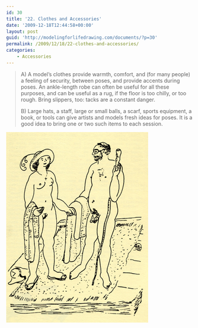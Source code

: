 ```yaml
---
id: 30
title: '22. Clothes and Accessories'
date: '2009-12-18T12:44:58+00:00'
layout: post
guid: 'http://modelingforlifedrawing.com/documents/?p=30'
permalink: /2009/12/18/22-clothes-and-accessories/
categories:
    - Accessories
---
```


> A) A model’s clothes provide warmth, comfort, and (for many
> people) a feeling of security, between poses, and provide
> accents during poses. An ankle-length robe can often be
> useful for all these purposes, and can be useful as a rug,
> if the floor is too chilly, or too rough. Bring slippers,
> too: tacks are a constant danger.
>
> B) Large hats, a staff, large or small balls, a scarf, sports
> equipment, a book, or tools can give artists and models
> fresh ideas for poses. It is a good idea to bring one or
> two such items to each session.

![](/images/24_at-the-beach.jpg)
